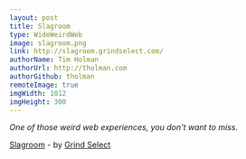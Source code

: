 ```yaml
---
layout: post
title: Slagroom
type: WideWeirdWeb
image: slagroom.png
link: http://slagroom.grindselect.com/
authorName: Tim Holman
authorUrl: http://tholman.com
authorGithub: tholman
remoteImage: true
imgWidth: 1012
imgHeight: 300
---
```


_One of those weird web experiences, you don't want to miss._

[Slagroom](http://slagroom.grindselect.com/) - by [Grind Select](http://grindselect.com/)
